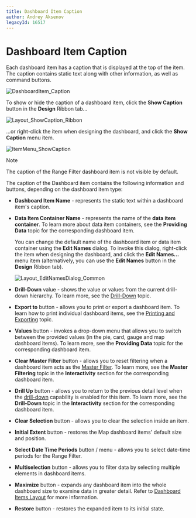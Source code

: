 ```yaml
---
title: Dashboard Item Caption
author: Andrey Aksenov
legacyId: 16517
---
```

# Dashboard Item Caption
Each dashboard item has a caption that is displayed at the top of the item. The caption contains static text along with other information, as well as command buttons.

![DashboardItem_Caption](../../../images/img18278.png)

To show or hide the caption of a dashboard item, click the **Show Caption** button in the **Design** Ribbon tab...

![Layout_ShowCaption_Ribbon](../../../images/img21856.png)

...or right-click the item when designing the dashboard, and click the **Show Caption** menu item.

![ItemMenu_ShowCaption](../../../images/img20446.png)

> [!NOTE]
> The caption of the Range Filter dashboard item is not visible by default.

The caption of the Dashboard item contains the following information and buttons, depending on the dashboard item type:
* **Dashboard Item Name** - represents the static text within a dashboard item's caption.
* **Data Item Container Name** - represents the name of the **data item container**. To learn more about data item containers, see the **Providing Data** topic for the corresponding dashboard item.
	
	You can change the default name of the dashboard item or data item container using the **Edit Names** dialog. To invoke this dialog, right-click the item when designing the dashboard, and click the **Edit Names...** menu item (alternatively, you can use the **Edit Names** button in the **Design** Ribbon tab).
	
	![Layout_EditNamesDialog_Common](../../../images/img20476.png)
* **Drill-Down** value - shows the value or values from the current drill-down hierarchy. To learn more, see the [Drill-Down](../interactivity/drill-down.md) topic.
* **Export to** button - allows you to print or export a dashboard item. To learn how to print individual dashboard items, see the [Printing and Exporting](../printing-and-exporting.md) topic.
* **Values** button - invokes a drop-down menu that allows you to switch between the provided values (in the pie, card, gauge and map dashboard items). To learn more, see the **Providing Data** topic for the corresponding dashboard item.
* **Clear Master Filter** button - allows you to reset filtering when a dashboard item acts as the [Master Filter](../interactivity/master-filtering.md). To learn more, see the **Master Filtering** topic in the **Interactivity** section for the corresponding dashboard item.
* **Drill Up** button - allows you to return to the previous detail level when the [drill-down](../interactivity/drill-down.md) capability is enabled for this item. To learn more, see the **Drill-Down** topic in the **Interactivity** section for the corresponding dashboard item.
* **Clear Selection** button - allows you to clear the selection inside an item.
* **Initial Extent** button - restores the Map dashboard items' default size and position.
* **Select Date Time Periods** button / menu - allows you to select date-time periods for the Range Filter.
* **Multiselection** button - allows you to filter data by selecting multiple elements in dashboard items.
* **Maximize** button - expands any dashboard item into the whole dashboard size to examine data in greater detail. Refer to [Dashboard Items Layout](dashboard-items-layout.md) for more information.
* **Restore** button - restores the expanded item to its initial state.